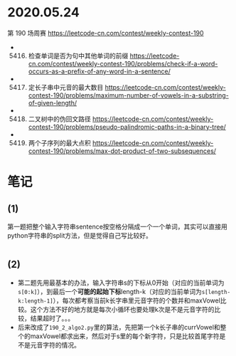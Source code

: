
# 2020.05.24

第 190 场周赛 https://leetcode-cn.com/contest/weekly-contest-190
- 5416. 检查单词是否为句中其他单词的前缀 https://leetcode-cn.com/contest/weekly-contest-190/problems/check-if-a-word-occurs-as-a-prefix-of-any-word-in-a-sentence/
- 5417. 定长子串中元音的最大数目 https://leetcode-cn.com/contest/weekly-contest-190/problems/maximum-number-of-vowels-in-a-substring-of-given-length/
- 5418. 二叉树中的伪回文路径 https://leetcode-cn.com/contest/weekly-contest-190/problems/pseudo-palindromic-paths-in-a-binary-tree/
- 5419. 两个子序列的最大点积 https://leetcode-cn.com/contest/weekly-contest-190/problems/max-dot-product-of-two-subsequences/

# 笔记

## (1)

第一题把整个输入字符串sentence按空格分隔成一个一个单词，其实可以直接用python字符串的split方法，但是觉得自己写比较好。
```

```

## (2)

- 第二题先用最基本的办法，输入字符串s的下标从0开始（对应的当前单词为`s[0:k]`），到最后一个**可能的起始下标**length-k（对应的当前单词为`s[length-k:length-1]`），每次都考察当前k长字串里元音字符的个数并和maxVowel比较。这个方法不好的地方就是每次小循环也要处理k次是不是元音字符的比较，结果超时了。。。
- 后来改成了`190_2_algo2.py`里的算法，先把第一个k长子串的currVowel和整个的maxVowel都求出来，然后对于s里的每个新字符，只是比较首尾字符是不是元音字符的情况。
